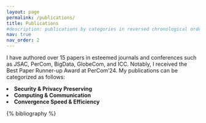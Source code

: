 ```yaml
---
layout: page
permalink: /publications/
title: Publications
#description: publications by categories in reversed chronological order. generated by jekyll-scholar.
nav: true
nav_order: 2
---
```


I have authored over 15 papers in esteemed journals and conferences such as JSAC, PerCom, BigData, GlobeCom, and ICC. Notably, I received the Best Paper Runner-up Award at PerCom’24. My publications can be categorized as follows:

<li><strong>Security & Privacy Preserving</strong></li>
<li><strong>Computing & Communication</strong></li>
<li><strong>Convergence Speed & Efficiency</strong></li> 


<!-- _pages/publications.md -->
<div class="publications">

{% bibliography %}

</div>
